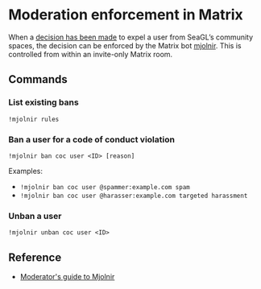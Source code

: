 # Moderation enforcement in Matrix

When a [decision has been made][code of conduct] to expel a user from SeaGL’s community spaces, the decision can be enforced by the Matrix bot [mjolnir]. This is controlled from within an invite-only Matrix room.

## Commands

### List existing bans

```
!mjolnir rules
```

### Ban a user for a code of conduct violation

```
!mjolnir ban coc user <ID> [reason]
```

Examples:

- `!mjolnir ban coc user @spammer:example.com spam`
- `!mjolnir ban coc user @harasser:example.com targeted harassment`

### Unban a user

```
!mjolnir unban coc user <ID>
```

## Reference

- [Moderator's guide to Mjolnir]

[code of conduct]: https://seagl.org/code_of_conduct
[mjolnir]: https://github.com/matrix-org/mjolnir
[Moderator's guide to Mjolnir]: https://github.com/matrix-org/mjolnir/blob/main/docs/moderators.md
